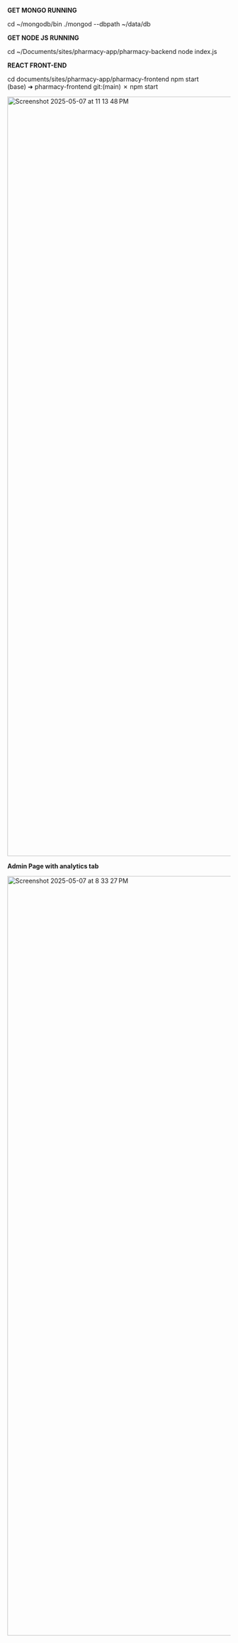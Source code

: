 **GET MONGO RUNNING**

cd ~/mongodb/bin 
 ./mongod --dbpath ~/data/db



**GET NODE JS RUNNING**

cd ~/Documents/sites/pharmacy-app/pharmacy-backend
node index.js 


**REACT FRONT-END**

cd documents/sites/pharmacy-app/pharmacy-frontend
npm start    
(base) ➜  pharmacy-frontend git:(main) ✗ npm start    


<img width="1710" alt="Screenshot 2025-05-07 at 11 13 48 PM" src="https://github.com/user-attachments/assets/91d57967-3515-471e-b65c-bfa627bd5130" />

**Admin Page with analytics tab**

<img width="1710" alt="Screenshot 2025-05-07 at 8 33 27 PM" src="https://github.com/user-attachments/assets/553b4052-21b4-46d0-9373-ef31dcb8ada4" />

